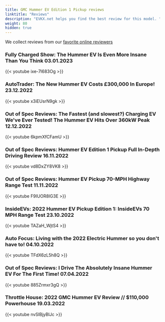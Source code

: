 ```yaml
---
title: GMC Hummer EV Edition 1 Pickup reviews
linktitle: "Reviews"
description: "EVKX.net helps you find the best review for this model. "
weight: 80
hidden: true
---
```

<object class="img-fluid" type="image/svg+xml" data="../modelnavigation.svg"></object>
We collect reviews from our [favorite online reviewers](/guides/evreviewers/)

### Fully Charged Show: The Hummer EV Is Even More Insane Than You Think 03.01.2023

{{< youtube ixe-7l683Og >}}

### AutoTrader: The New Hummer EV Costs £300,000 In Europe! 23.12.2022

{{< youtube x3iEUsrN9gk >}}

### Out of Spec Reviews: The Fastest (and slowest?) Charging EV We've Ever Tested! The Hummer EV Hits Over 360kW Peak 12.12.2022

{{< youtube 6kpmXfCFamU >}}

### Out of Spec Reviews: Hummer EV Edition 1 Pickup Full In-Depth Driving Review 16.11.2022

{{< youtube vd8DxZY8VK8 >}}

### Out of Spec Reviews: Hummer EV Pickup 70-MPH Highway Range Test 11.11.2022

{{< youtube F9IUOR8lG3E >}}

### InsideEVs: 2022 Hummer EV Pickup Edition 1: InsideEVs 70 MPH Range Test 23.10.2022

{{< youtube TAZaH_WjtS4 >}}

### Auto Focus: Living with the 2022 Electric Hummer so you don't have to! 04.10.2022

{{< youtube TFdX6zL5h8Q >}}

### Out of Spec Reviews: I Drive The Absolutely Insane Hummer EV For The First Time! 07.04.2022

{{< youtube 885Zrmxr3gQ >}}

### Throttle House: 2022 GMC Hummer EV Review // $110,000 Powerhouse 19.03.2022

{{< youtube nvSlBjyBlJc >}}

